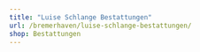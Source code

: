 ```yaml
---
title: "Luise Schlange Bestattungen"
url: /bremerhaven/luise-schlange-bestattungen/
shop: Bestattungen
---
```

